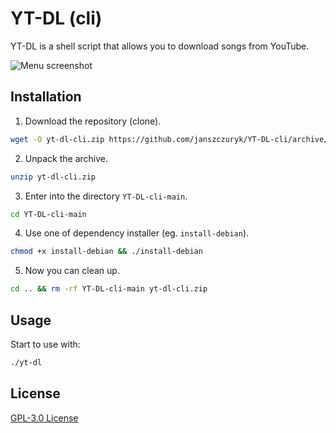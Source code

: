 # YT-DL (cli)

YT-DL is a shell script that allows you to download songs from YouTube.

![Menu screenshot](https://i.imgur.com/FZisbT9.png)

## Installation

1. Download the repository (clone).
```bash
wget -O yt-dl-cli.zip https://github.com/janszczuryk/YT-DL-cli/archive/main.zip
```
2. Unpack the archive.
```bash
unzip yt-dl-cli.zip
```
3. Enter into the directory `YT-DL-cli-main`.
```bash
cd YT-DL-cli-main
```
4. Use one of dependency installer (eg. `install-debian`).
```bash
chmod +x install-debian && ./install-debian
```
5. Now you can clean up.
```bash
cd .. && rm -rf YT-DL-cli-main yt-dl-cli.zip
```

## Usage

Start to use with:
```bash
./yt-dl
```

## License
[GPL-3.0 License](https://www.gnu.org/licenses/gpl-3.0.html)